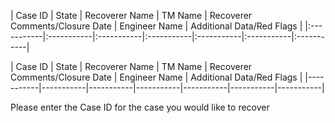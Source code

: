 | Case ID | State | Recoverer Name | TM Name | Recoverer Comments/Closure Date | Engineer Name | Additional Data/Red Flags | |:-----------|:-----------|:-----------|:-----------|:-----------|:-----------|:-----------| 

| Case ID | State | Recoverer Name | TM Name | Recoverer Comments/Closure Date | Engineer Name | Additional Data/Red Flags | |-----------|-----------|-----------|-----------|-----------|-----------|-----------|



Please enter the Case ID for the case you would like to recover
